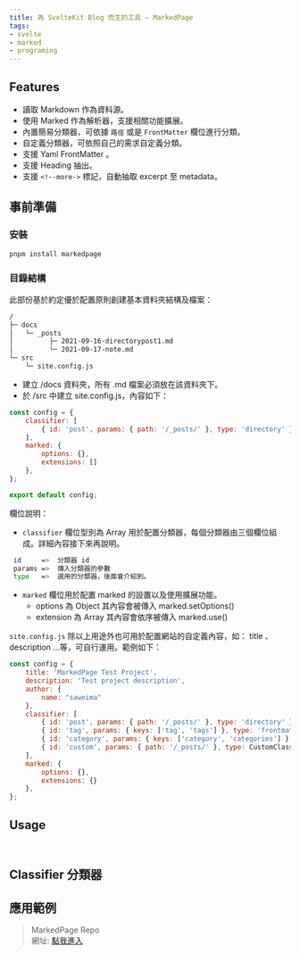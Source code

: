 ```yaml
---
title: 為 SvelteKit Blog 而生的工具 — MarkedPage
tags:
- svelte
- marked
- programing
---
```


## Features

- 讀取 Markdown 作為資料源。
- 使用 Marked 作為解析器，支援相關功能擴展。
- 內置簡易分類器，可依據 `路徑` 或是 `FrontMatter` 欄位進行分類。
- 自定義分類器，可依照自己的需求自定義分類。
- 支援 Yaml FrontMatter  。
- 支援 Heading 抽出。
- 支援 ```<!--more->``` 標記，自動抽取 excerpt 至 metadata。

## 事前準備

### 安裝

```bash
pnpm install markedpage
```

### 目錄結構

此部份基於約定優於配置原則創建基本資料夾結構及檔案：
```sh
/
├─ docs
│   └─ _posts
│         ├─ 2021-09-16-directorypost1.md
│         └─ 2021-09-17-note.md
└─ src 
    └─ site.config.js
```

- 建立 /docs 資料夾，所有 .md 檔案必須放在該資料夾下。
- 於 /src 中建立 site.config.js，內容如下：

```js
const config = {
	classifier: [
		{ id: 'post', params: { path: '/_posts/' }, type: 'directory' },
	],
	marked: {
		options: {},
		extensions: []
	},
};

export default config;
```

欄位說明：
- `classifier` 欄位型別為 Array 用於配置分類器，每個分類器由三個欄位組成。詳細內容接下來再說明。
```sh
 id     =>  分類器 id 
 params	=>  傳入分類器的參數
 type	=>  選用的分類器，後面會介紹到。
```
- `marked` 欄位用於配置 marked  的設置以及使用擴展功能。
	- options 為 Object 其內容會被傳入 marked.setOptions()
	- extension  為 Array 其內容會依序被傳入 marked.use()

`site.config.js` 除以上用途外也可用於配置網站的自定義內容，如： title 、description ...等，可自行運用。範例如下：
```js
const config = {
	title: 'MarkedPage Test Project',
	description: 'Test project description',
	author: {
		name: "saweima"
	},
	classifier: [
		{ id: 'post', params: { path: '/_posts/' }, type: 'directory' },
		{ id: 'tag', params: { keys: ['tag', 'tags'] }, type: 'frontmatter' },
		{ id: 'category', params: { keys: ['category', 'categories'] }, type: 'frontmatter' },
		{ id: 'custom', params: { path: '/_posts/' }, type: CustomClassifierHandle },
	],
	marked: {
		options: {},
		extensions: {}
	},
};

```


## Usage 



```


```



##  Classifier 分類器




## 應用範例

> MarkedPage Repo<br/> 
> 網址: [點我進入](https://github.com/saweima12/markedpage-example)

